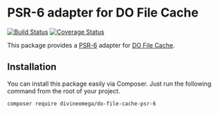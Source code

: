 # PSR-6 adapter for DO File Cache

[![Build Status](https://travis-ci.org/DivineOmega/DO-File-Cache-PSR-6.svg?branch=master)](https://travis-ci.org/DivineOmega/DO-File-Cache-PSR-6)
[![Coverage Status](https://coveralls.io/repos/github/DivineOmega/DO-File-Cache-PSR-6/badge.svg?branch=master)](https://coveralls.io/github/DivineOmega/DO-File-Cache-PSR-6?branch=master)

This package provides a [PSR-6](http://www.php-fig.org/psr/psr-6/) adapter for [DO File Cache](https://github.com/DivineOmega/DO-File-Cache). 

## Installation

You can install this package easily via Composer. Just run the following command from the root of your project.

```
composer require divineomega/do-file-cache-psr-6
```
